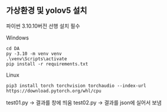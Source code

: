 ## 가상환경 및 yolov5 설치
파이썬 3.10.10버전 선행 설치 필수

Windows
```
cd DA
py -3.10 -m venv venv
.\venv\Scripts\activate
pip install -r requirements.txt
```

Linux
```
pip3 install torch torchvision torchaudio --index-url https://download.pytorch.org/whl/cpu
```

test01.py -> 결과를 창에 띄움
test02.py -> 결과를 json에 실어서 보냄
